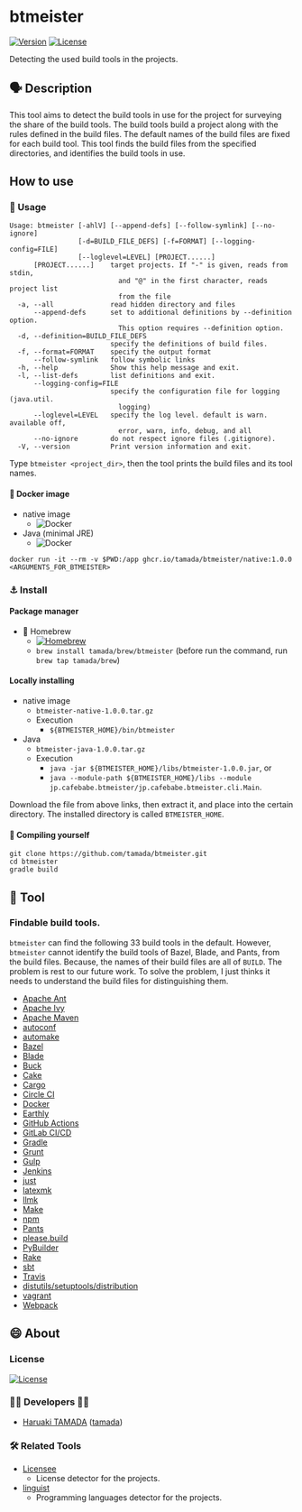 # btmeister

[![Version](https://img.shields.io/badge/Version-v1.0.0-green)](https://github.com/tamada/btmeister/releases/tag/v1.0.0)
[![License](https://img.shields.io/badge/License-MIT-green)](https://github.com/tamada/btmeister/blob/main/LICENSE)

Detecting the used build tools in the projects.

## :speaking_head: Description

This tool aims to detect the build tools in use for the project for surveying the share of the build tools.
The build tools build a project along with the rules defined in the build files.
The default names of the build files are fixed for each build tool.
This tool finds the build files from the specified directories, and identifies the build tools in use.

## How to use

### :runner: Usage

```shell
Usage: btmeister [-ahlV] [--append-defs] [--follow-symlink] [--no-ignore]
                 [-d=BUILD_FILE_DEFS] [-f=FORMAT] [--logging-config=FILE]
                 [--loglevel=LEVEL] [PROJECT......]
      [PROJECT......]    target projects. If "-" is given, reads from stdin,
                           and "@" in the first character, reads project list
                           from the file
  -a, --all              read hidden directory and files
      --append-defs      set to additional definitions by --definition option.
                           This option requires --definition option.
  -d, --definition=BUILD_FILE_DEFS
                         specify the definitions of build files.
  -f, --format=FORMAT    specify the output format
      --follow-symlink   follow symbolic links
  -h, --help             Show this help message and exit.
  -l, --list-defs        list definitions and exit.
      --logging-config=FILE
                         specify the configuration file for logging (java.util.
                           logging)
      --loglevel=LEVEL   specify the log level. default is warn. available off,
                           error, warn, info, debug, and all
      --no-ignore        do not respect ignore files (.gitignore).
  -V, --version          Print version information and exit.
```

Type `btmeister <project_dir>`, then the tool prints the build files and its tool names.

#### :whale: Docker image

* native image
  * ![Docker](https://img.shields.io/static/v1?label=Docker&message=ghcr.io/tamada/btmeister/native:1.0.0&color=green&logo=docker)
* Java (minimal JRE)
  * ![Docker](https://img.shields.io/static/v1?label=Docker&message=ghcr.io/tamada/btmeister/java:1.0.0&color=green&logo=docker)

```shell
docker run -it --rm -v $PWD:/app ghcr.io/tamada/btmeister/native:1.0.0 <ARGUMENTS_FOR_BTMEISTER>
```

### :anchor: Install

#### Package manager

* :beer: Homebrew
  * [![Homebrew](https://img.shields.io/badge/Homebrew-tamada/brew/btmeister-green?logo=homebrew)](https://github.com/tamada/homebrew-brew)
  * `brew install tamada/brew/btmeister` (before run the command, run `brew tap tamada/brew`)

#### Locally installing

* native image
  * `btmeister-native-1.0.0.tar.gz`
  * Execution
    * `${BTMEISTER_HOME}/bin/btmeister`
* Java
  * `btmeister-java-1.0.0.tar.gz`
  * Execution
    * `java -jar ${BTMEISTER_HOME}/libs/btmeister-1.0.0.jar`, or
    * `java --module-path ${BTMEISTER_HOME}/libs --module jp.cafebabe.btmeister/jp.cafebabe.btmeister.cli.Main`.

Download the file from above links, then extract it, and place into the certain directory.
The installed directory is called `BTMEISTER_HOME`.  

#### :muscle: Compiling yourself

```shell
git clone https://github.com/tamada/btmeister.git
cd btmeister
gradle build
```

## :fork_and_knife: Tool

### Findable build tools.

`btmeister` can find the following 33 build tools in the default.
However, `btmeister` cannot identify the build tools of Bazel, Blade, and Pants, from the build files.
Because, the names of their build files are all of `BUILD`.
The problem is rest to our future work.
To solve the problem, I just thinks it needs to understand the build files for distinguishing them.

* [Apache Ant](https://ant.apache.org/)
* [Apache Ivy](https://ant.apache.org/ivy/)
* [Apache Maven](https://maven.apache.org/)
* [autoconf](https://www.gnu.org/software/autoconf/)
* [automake](https://www.gnu.org/software/automake/)
* [Bazel](https://bazel.build/)
* [Blade](https://github.com/chen3feng/blade-build)
* [Buck](https://buck.build/)
* [Cake](https://cakebuild.net/)
* [Cargo](https://www.rust-lang.org)
* [Circle CI](https://circleci.com)
* [Docker](https://www.docker.com)
* [Earthly](https://earthly.dev/)
* [GitHub Actions](https://github.com/)
* [GitLab CI/CD](https://docs.gitlab.com/ee/ci/)
* [Gradle](https://gradle.org/)
* [Grunt](https://gruntjs.com/)
* [Gulp](https://gulpjs.com/)
* [Jenkins](https://www.jenkins.io)
* [just](https://github.com/casey/just)
* [latexmk](https://personal.psu.edu/jcc8/software/latexmk/)
* [llmk](https://github.com/wtsnjp/llmk)
* [Make](https://www.gnu.org/software/make/)
* [npm](https://www.npmjs.com/)
* [Pants](https://www.pantsbuild.org/)
* [please.build](https://please.build/)
* [PyBuilder](https://pybuilder.io/)
* [Rake](https://github.com/ruby/rake)
* [sbt](https://www.scala-sbt.org/index.html)
* [Travis](https://www.travis-ci.com)
* [distutils/setuptools/distribution](https://setuptools.pypa.io/en/latest/)
* [vagrant](https://www.vagrantup.com)
* [Webpack](https://webpack.js.org/)

## :smile: About

### License

[![License](https://img.shields.io/badge/License-MIT-green)](https://github.com/tamada/btmeister/blob/main/LICENSE)

### :man_office_worker: Developers :woman_office_worker:

* [Haruaki TAMADA](https://tamada.github.io/) ([tamada](https://github.com/tamada))

### :hammer_and_wrench: Related Tools

* [Licensee](https://github.com/licensee/licensee)
  * License detector for the projects.
* [linguist](https://github.com/github/linguist)
  * Programming languages detector for the projects.

